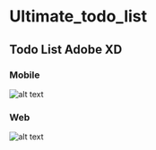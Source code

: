 # Ultimate_todo_list
## Todo List Adobe XD

### Mobile
![alt text](https://github.com/zubairghori/Ultimate_todo_list/blob/todo-adobexd/adobe-xd/ios.png)

### Web
![alt text](https://github.com/zubairghori/Ultimate_todo_list/blob/todo-adobexd/adobe-xd/web.png)


